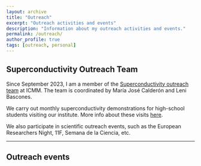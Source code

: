 ```yaml
---
layout: archive
title: "Outreach"
excerpt: "Outreach activities and events"
description: "Information about my outreach activities and events."
permalink: /outreach/
author_profile: true
tags: [outreach, personal]
---
```

## Superconductivity Outreach Team

Since September 2023, I am a member of the [Superconductivity outreach team](https://wp.icmm.csic.es/superconductividad/) at ICMM. The team is coordinated by María José Calderón and Leni Bascones. 

We carry out monthly superconductivity demonstrations for high-school students visiting our institute. More info about these visits [here](https://www.icmm.csic.es/index.php/en/actualidad-y-divulgacion/visitas-guiadas-al-icmm).

We also participate in scientific outreach events, such as the European Researchers Night, 11F, Semana de la Ciencia, etc.

***

## Outreach events

<div id="outreachfeed"></div>
<script type="text/javascript" src="{{ '/assets/js/myoutreach.js' | relative_url }}"></script>